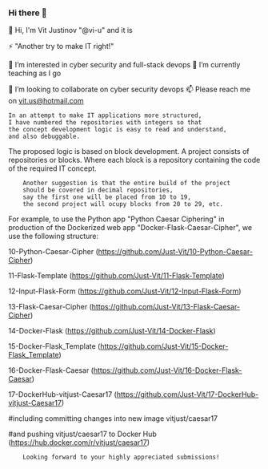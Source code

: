 ### Hi there 👋

<!--
**Just-Vit/Just-Vit** is a ✨ _special_ ✨ repository because its `README.md` (this file) appears on your GitHub profile.

Here are some ideas to get you started:

- 🔭 I’m currently working on ...
- 🌱 I’m currently learning ...
- 👯 I’m looking to collaborate on ...
- 🤔 I’m looking for help with ...
- 💬 Ask me about ...
- 📫 How to reach me: ...
- 😄 Pronouns: ...
- ⚡ Fun fact: ...
-->
👋      Hi, I'm Vit Justinov "@vi-u" and it is 

⚡ "Another try to make IT right!"

👀      I’m interested in cyber security and full-stack devops
🌱 I’m currently teaching as I go

👯      I’m looking to collaborate on cyber security devops
📫 Please reach me on vit.us@hotmail.com

    In an attempt to make IT applications more structured, 
    I have numbered the repositories with integers so that 
    the concept development logic is easy to read and understand, 
    and also debuggable.
    
    
    
The proposed logic is based on block development. 
A project consists of repositories or blocks. 
Where each block is a repository containing the code of the required IT concept.

        Another suggestion is that the entire build of the project 
        should be covered in decimal repositories, 
        say the first one will be placed from 10 to 19, 
        the second project will ocupy blocks from 20 to 29, etc.

For example, to use the Python app "Python Caesar Ciphering" 
in production of the Dockerized web app "Docker-Flask-Caesar-Cipher", 
we use the following structure:

10-Python-Caesar-Cipher (https://github.com/Just-Vit/10-Python-Caesar-Cipher)

11-Flask-Template (https://github.com/Just-Vit/11-Flask-Template)

12-Input-Flask-Form (https://github.com/Just-Vit/12-Input-Flask-Form)

13-Flask-Caesar-Cipher (https://github.com/Just-Vit/13-Flask-Caesar-Cipher)

14-Docker-Flask (https://github.com/Just-Vit/14-Docker-Flask)

15-Docker-Flask_Template (https://github.com/Just-Vit/15-Docker-Flask_Template)

16-Docker-Flask-Caesar (https://github.com/Just-Vit/16-Docker-Flask-Caesar)

17-DockerHub-vitjust-Caesar17 (https://github.com/Just-Vit/17-DockerHub-vitjust-Caesar17)

 #including committing changes into new image vitjust/caesar17 

 #and pushing vitjust/caesar17 to Docker Hub (https://hub.docker.com/r/vitjust/caesar17)

        Looking forward to your highly appreciated submissions!

    

